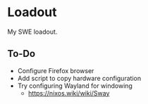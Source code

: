 # Loadout

My SWE loadout.

## To-Do
- Configure Firefox browser
- Add script to copy hardware configuration
- Try configuring Wayland for windowing
  - https://nixos.wiki/wiki/Sway
